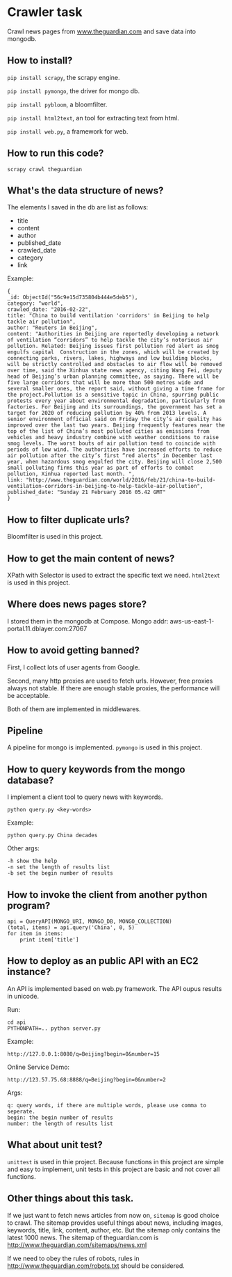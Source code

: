 # Crawler task 

Crawl news pages from www.theguardian.com and save data into mongodb.

## How to install?

`pip install scrapy`, the scrapy engine.

`pip install pymongo`, the driver for mongo db.

`pip install pybloom`, a bloomfilter.

`pip install html2text`, an tool for extracting text from html.

`pip install web.py`, a framework for web.

## How to run this code?

`scrapy crawl theguardian`

## What's the data structure of news?
The elements I saved in the db are list as follows:

* title
* content
* author
* published_date
* crawled_date
* category
* link

Example:

    {
    _id: ObjectId("56c9e15d735804b444e5deb5"),
    category: "world",
    crawled_date: "2016-02-22",
    title: "China to build ventilation 'corridors' in Beijing to help tackle air pollution",
    author: "Reuters in Beijing",
    content: "Authorities in Beijing are reportedly developing a network of ventilation “corridors” to help tackle the city’s notorious air pollution. Related: Beijing issues first pollution red alert as smog engulfs capital  Construction in the zones, which will be created by connecting parks, rivers, lakes, highways and low building blocks, will be strictly controlled and obstacles to air flow will be removed over time, said the Xinhua state news agency, citing Wang Fei, deputy head of Beijing’s urban planning committee, as saying. There will be five large corridors that will be more than 500 metres wide and several smaller ones, the report said, without giving a time frame for the project.Pollution is a sensitive topic in China, spurring public protests every year about environmental degradation, particularly from factories. For Beijing and its surroundings, the government has set a target for 2020 of reducing pollution by 40% from 2013 levels. A senior environment official said on Friday the city’s air quality has improved over the last two years. Beijing frequently features near the top of the list of China’s most polluted cities as emissions from vehicles and heavy industry combine with weather conditions to raise smog levels. The worst bouts of air pollution tend to coincide with periods of low wind. The authorities have increased efforts to reduce air pollution after the city’s first “red alerts” in December last year, when hazardous smog engulfed the city. Beijing will close 2,500 small polluting firms this year as part of efforts to combat pollution, Xinhua reported last month. ",
    link: "http://www.theguardian.com/world/2016/feb/21/china-to-build-ventilation-corridors-in-beijing-to-help-tackle-air-pollution",
    published_date: "Sunday 21 February 2016 05.42 GMT"
    }

## How to filter duplicate urls?
Bloomfilter is used in this project.

## How to get the main content of news?
XPath with Selector is used to extract the specific text we need.
`html2text` is used in this project.

## Where does news pages store?
I stored them in the mongodb at Compose.
Mongo addr: aws-us-east-1-portal.11.dblayer.com:27067

## How to avoid getting banned?

First, I collect lots of user agents from Google.

Second, many http proxies are used to fetch urls. However, free proxies always not stable. If there are enough stable proxies, the performance will be acceptable.

Both of them are implemented in middlewares.

    
## Pipeline
A pipeline for mongo is implemented.
`pymongo` is used in this project.


## How to query keywords from the mongo database?
I implement a client tool to query news with keywords.

`python query.py <key-words>`

Example:

    python query.py China decades
    
Other args:
    
    -h show the help
    -n set the length of results list
    -b set the begin number of results
    
## How to invoke the client from another python program?

    api = QueryAPI(MONGO_URI, MONGO_DB, MONGO_COLLECTION)
    (total, items) = api.query('China', 0, 5)
    for item in items:
        print item['title']

## How to deploy as an public API with an EC2 instance?
An API is implemented based on web.py framework.
The API oupus results in unicode.

Run:
    
    cd api
    PYTHONPATH=.. python server.py

Example:
    
    http://127.0.0.1:8080/q=Beijing?begin=0&number=15

Online Service Demo:

    http://123.57.75.68:8888/q=Beijing?begin=0&number=2
    
Args:
    
    q: query words, if there are multiple words, please use comma to seperate.
    begin: the begin number of results
    number: the length of results list

## What about unit test?
`unittest` is used in thie project.
Because functions in this project are simple and easy to implement, unit tests in this project are basic and not cover all functions.

## Other things about this task.
If we just want to fetch news articles from now on, `sitemap` is good choice to crawl.
The sitemap provides useful things about news, including images, keywords, title, link, content, author, etc.
But the sitemap only contains the latest 1000 news.
The sitemap of theguardian.com is http://www.theguardian.com/sitemaps/news.xml

If we need to obey the rules of robots, rules in http://www.theguardian.com/robots.txt should be considered.

